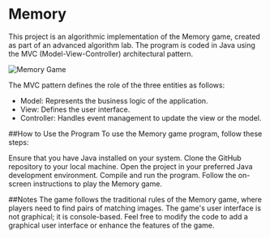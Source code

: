 # Memory

This project is an algorithmic implementation of the Memory game, created as part of an advanced algorithm lab. The program is coded in Java using the MVC (Model-View-Controller) architectural pattern.

![Memory Game](memory_game_image.jpg)

The MVC pattern defines the role of the three entities as follows:

- Model: Represents the business logic of the application.
- View: Defines the user interface.
- Controller: Handles event management to update the view or the model.

##How to Use the Program
To use the Memory game program, follow these steps:

Ensure that you have Java installed on your system.
Clone the GitHub repository to your local machine.
Open the project in your preferred Java development environment.
Compile and run the program.
Follow the on-screen instructions to play the Memory game.

##Notes
The game follows the traditional rules of the Memory game, where players need to find pairs of matching images.
The game's user interface is not graphical; it is console-based.
Feel free to modify the code to add a graphical user interface or enhance the features of the game.
